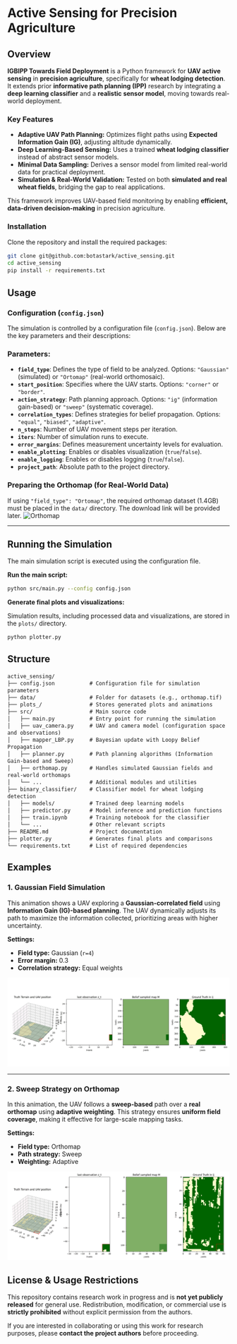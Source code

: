 # Active Sensing for Precision Agriculture

## Overview  

**IGBIPP Towards Field Deployment** is a Python framework for **UAV active sensing** in **precision agriculture**, specifically for **wheat lodging detection**. It extends prior **informative path planning (IPP)** research by integrating a **deep learning classifier** and a **realistic sensor model**, moving towards real-world deployment.  

### Key Features  
- **Adaptive UAV Path Planning:** Optimizes flight paths using **Expected Information Gain (IG)**, adjusting altitude dynamically.  
- **Deep Learning-Based Sensing:** Uses a trained **wheat lodging classifier** instead of abstract sensor models.  
- **Minimal Data Sampling:** Derives a sensor model from limited real-world data for practical deployment.  
- **Simulation & Real-World Validation:** Tested on both **simulated and real wheat fields**, bridging the gap to real applications.  

This framework improves UAV-based field monitoring by enabling **efficient, data-driven decision-making** in precision agriculture.  


### Installation  

Clone the repository and install the required packages:

```bash
git clone git@github.com:botastark/active_sensing.git
cd active_sensing
pip install -r requirements.txt
```


## Usage


### Configuration (`config.json`)  
The simulation is controlled by a configuration file (`config.json`). Below are the key parameters and their descriptions:

### Parameters:
- **`field_type`**: Defines the type of field to be analyzed. Options: `"Gaussian"` (simulated) or `"Ortomap"` (real-world orthomosaic).  
- **`start_position`**: Specifies where the UAV starts. Options: `"corner"` or `"border"`.  
- **`action_strategy`**: Path planning approach. Options: `"ig"` (information gain-based) or `"sweep"` (systematic coverage).  
- **`correlation_types`**: Defines strategies for belief propagation. Options: `"equal"`, `"biased"`, `"adaptive"`.  
- **`n_steps`**: Number of UAV movement steps per iteration.  
- **`iters`**: Number of simulation runs to execute.  
- **`error_margins`**: Defines measurement uncertainty levels for evaluation.  
- **`enable_plotting`**: Enables or disables visualization (`true`/`false`).  
- **`enable_logging`**: Enables or disables logging (`true`/`false`).  
- **`project_path`**: Absolute path to the project directory.  

### Preparing the Orthomap (for Real-World Data)
If using `"field_type": "Ortomap"`, the required orthomap dataset (1.4GB) must be placed in the `data/` directory. The download link will be provided later.
![Orthomap](plots/ortomap_highres.png)  


---
## Running the Simulation  

The main simulation script is executed using the configuration file.

**Run the main script:**
```bash
python src/main.py --config config.json
```

**Generate final plots and visualizations:**

Simulation results, including processed data and visualizations, are stored in the `plots/` directory.
```bash
python plotter.py
```


## Structure

```plaintext
active_sensing/
├── config.json           # Configuration file for simulation parameters
├── data/                 # Folder for datasets (e.g., orthomap.tif)
├── plots_/               # Stores generated plots and animations
├── src/                  # Main source code
│   ├── main.py           # Entry point for running the simulation
│   ├── uav_camera.py     # UAV and camera model (configuration space and observations)
│   ├── mapper_LBP.py     # Bayesian update with Loopy Belief Propagation
│   ├── planner.py        # Path planning algorithms (Information Gain-based and Sweep)
│   ├── orthomap.py       # Handles simulated Gaussian fields and real-world orthomaps
│   └── ...               # Additional modules and utilities
├── binary_classifier/    # Classifier model for wheat lodging detection
│   ├── models/           # Trained deep learning models
│   ├── predictor.py      # Model inference and prediction functions
│   ├── train.ipynb       # Training notebook for the classifier
│   └── ...               # Other relevant scripts
├── README.md             # Project documentation
├── plotter.py            # Generates final plots and comparisons
└── requirements.txt      # List of required dependencies
```
## Examples  

### 1. Gaussian Field Simulation  
This animation shows a UAV exploring a **Gaussian-correlated field** using **Information Gain (IG)-based planning**. The UAV dynamically adjusts its path to maximize the information collected, prioritizing areas with higher uncertainty.

**Settings:**
- **Field type:** Gaussian (`r=4`)
- **Error margin:** 0.3
- **Correlation strategy:** Equal weights  

![Gaussian Animation](plots/ig_gaussian_equal_e0.3.gif)  

---

### 2. Sweep Strategy on Orthomap  
In this animation, the UAV follows a **sweep-based** path over a **real orthomap** using **adaptive weighting**. This strategy ensures **uniform field coverage**, making it effective for large-scale mapping tasks.

**Settings:**
- **Field type:** Orthomap  
- **Path strategy:** Sweep  
- **Weighting:** Adaptive  

![Sweep Animation](plots/sweep_adaptive_orthomap.gif)  

## License & Usage Restrictions  

This repository contains research work in progress and is **not yet publicly released** for general use. Redistribution, modification, or commercial use is **strictly prohibited** without explicit permission from the authors.  

If you are interested in collaborating or using this work for research purposes, please **contact the project authors** before proceeding.  
